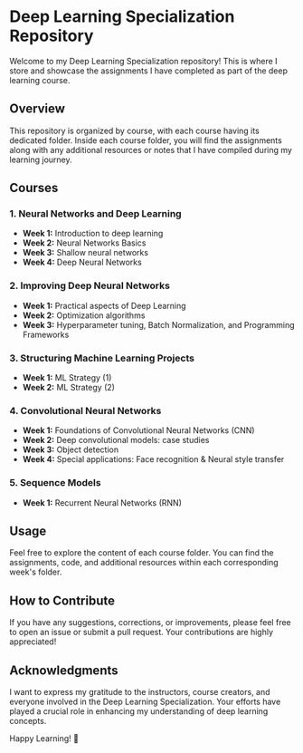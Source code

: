 # Deep Learning Specialization Repository

Welcome to my Deep Learning Specialization repository! This is where I store and showcase the assignments I have completed as part of the deep learning course.

## Overview

This repository is organized by course, with each course having its dedicated folder. Inside each course folder, you will find the assignments along with any additional resources or notes that I have compiled during my learning journey.

## Courses

### 1. Neural Networks and Deep Learning

- **Week 1:** Introduction to deep learning
- **Week 2:** Neural Networks Basics
- **Week 3:** Shallow neural networks
- **Week 4:** Deep Neural Networks

### 2. Improving Deep Neural Networks

- **Week 1:** Practical aspects of Deep Learning
- **Week 2:** Optimization algorithms
- **Week 3:** Hyperparameter tuning, Batch Normalization, and Programming Frameworks

### 3. Structuring Machine Learning Projects

- **Week 1:** ML Strategy (1)
- **Week 2:** ML Strategy (2)

### 4. Convolutional Neural Networks

- **Week 1:** Foundations of Convolutional Neural Networks (CNN)
- **Week 2:** Deep convolutional models: case studies
- **Week 3:** Object detection
- **Week 4:** Special applications: Face recognition & Neural style transfer

### 5. Sequence Models

- **Week 1:** Recurrent Neural Networks (RNN)

## Usage

Feel free to explore the content of each course folder. You can find the assignments, code, and additional resources within each corresponding week's folder.

## How to Contribute

If you have any suggestions, corrections, or improvements, please feel free to open an issue or submit a pull request. Your contributions are highly appreciated!

## Acknowledgments

I want to express my gratitude to the instructors, course creators, and everyone involved in the Deep Learning Specialization. Your efforts have played a crucial role in enhancing my understanding of deep learning concepts.

Happy Learning! 🚀
